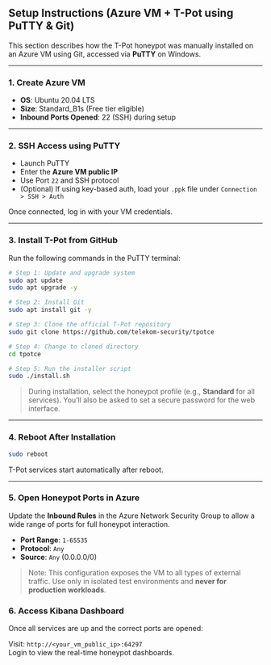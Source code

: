 ## Setup Instructions (Azure VM + T-Pot using PuTTY & Git)

This section describes how the T-Pot honeypot was manually installed on an Azure VM using Git, accessed via **PuTTY** on Windows.

---

### 1. Create Azure VM

- **OS**: Ubuntu 20.04 LTS
- **Size**: Standard\_B1s (Free tier eligible)
- **Inbound Ports Opened**: 22 (SSH) during setup

---

### 2. SSH Access using PuTTY

- Launch PuTTY
- Enter the **Azure VM public IP**
- Use Port `22` and SSH protocol
- (Optional) If using key-based auth, load your `.ppk` file under `Connection > SSH > Auth`

Once connected, log in with your VM credentials.

---

### 3. Install T-Pot from GitHub

Run the following commands in the PuTTY terminal:

```bash
# Step 1: Update and upgrade system
sudo apt update
sudo apt upgrade -y

# Step 2: Install Git
sudo apt install git -y

# Step 3: Clone the official T-Pot repository
sudo git clone https://github.com/telekom-security/tpotce

# Step 4: Change to cloned directory
cd tpotce

# Step 5: Run the installer script
sudo ./install.sh
```

>  During installation, select the honeypot profile (e.g., **Standard** for all services). You’ll also be asked to set a secure password for the web interface.

---

### 4.  Reboot After Installation

```bash
sudo reboot
```

T-Pot services start automatically after reboot.

---

### 5.  Open Honeypot Ports in Azure

Update the **Inbound Rules** in the Azure Network Security Group to allow a wide range of ports for full honeypot interaction.

- **Port Range**: `1-65535`
- **Protocol**: `Any`
- **Source**: `Any` (0.0.0.0/0)

> Note: This configuration exposes the VM to all types of external traffic. Use only in isolated test environments and **never for production workloads**.




### 6. Access Kibana Dashboard

Once all services are up and the correct ports are opened:

 Visit: `http://<your_vm_public_ip>:64297`\
 Login to view the real-time honeypot dashboards.



